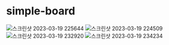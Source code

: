 # simple-board
![스크린샷 2023-03-19 225644](https://user-images.githubusercontent.com/89592727/226186431-26c14541-51b6-443d-9b74-27aebbfb7bf6.png)
![스크린샷 2023-03-19 224509](https://user-images.githubusercontent.com/89592727/226186454-dc992937-a91c-4587-972f-e5efc9c15922.png)
![스크린샷 2023-03-19 232920](https://user-images.githubusercontent.com/89592727/226186472-c0797e17-cfdc-49d0-9314-3375ab9a8bcf.png)
![스크린샷 2023-03-19 234234](https://user-images.githubusercontent.com/89592727/226186487-d77c01d4-1234-41c9-a450-18fdc7505711.png)

